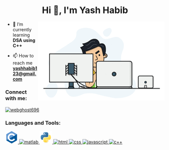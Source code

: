 
<h1 align="center">Hi 👋, I'm Yash Habib</h1>

<img align="right" alt="coding" width="400" src="https://raw.githubusercontent.com/rajpratyush/rajpratyush/master/me_1.gif">

- 🌱 I’m currently learning **DSA using C++**

- 📫 How to reach me **yashhabib123@gmail.com**

<h3 align="left">Connect with me:</h3>
<p align="left">
<a href="(https://www.instagram.com/yash_habib1608)" target="blank"><img align="center" src="https://raw.githubusercontent.com/rahuldkjain/github-profile-readme-generator/master/src/images/icons/Social/instagram.svg" alt="webghost696" height="30" width="40" /></a>
</p>

<h3 align="left">Languages and Tools:</h3>
<p align="left"> <a href="https://www.cprogramming.com/" target="_blank" rel="noreferrer"> <img src="https://raw.githubusercontent.com/devicons/devicon/master/icons/c/c-original.svg" alt="c" width="40" height="40"/> </a> <a </a> <a height="40"/> </a> <a href="https://www.mathworks.com/" target="_blank" rel="noreferrer"> <img src="https://upload.wikimedia.org/wikipedia/commons/2/21/Matlab_Logo.png" alt="matlab" width="40" height="40"/> </a> <a height="40"/> </a> <a href="https://www.python.org" target="_blank" rel="noreferrer"> <img src="https://raw.githubusercontent.com/devicons/devicon/master/icons/python/python-original.svg" alt="python" width="40" height="40"/>  <a href="https://www.w3.org/html/" target="_blank" rel="noreferrer"> <img src="https://imgs.search.brave.com/RZQPv6OyqHgcqZZNFXIKhnGVDKMfLJPw9tL4jdLFsG0/rs:fit:500:0:0/g:ce/aHR0cHM6Ly9jZG4t/aWNvbnMtcG5nLmZy/ZWVwaWsuY29tLzI1/Ni8xMDUxLzEwNTEy/NzcucG5nP3NlbXQ9/YWlzX2h5YnJpZA" alt="html" width="40" height="40"/> <a href="https://www.w3schools.com/css/" target="_blank" rel="noreferrer"> <img src="https://imgs.search.brave.com/sg7FLp_EZg9kVSCHsbS6Yws334rqU0SCrFF66aURm_I/rs:fit:500:0:0/g:ce/aHR0cHM6Ly9jZG4t/aWNvbnMtcG5nLmZy/ZWVwaWsuY29tLzI1/Ni85MTkvOTE5ODI2/LnBuZz9zZW10PWFp/c19oeWJyaWQ" alt="css" width="40" height="40"/> <a href="https://www.javascript.com/" target="_blank" rel="noreferrer"> <img src="https://imgs.search.brave.com/bWSw7-Ni5GA7Zzsub70EPq_pdE74uEkLJHe8mMqXmyI/rs:fit:500:0:0/g:ce/aHR0cHM6Ly9jZG4t/aWNvbnMtcG5nLmZy/ZWVwaWsuY29tLzI1/Ni81OTY4LzU5Njgy/OTIucG5nP3NlbXQ9/YWlzX2h5YnJpZA" alt="javascript" width="40" height="40"/> <a href="https://cplusplus.com/" target="_blank" rel="noreferrer"> <img src="https://imgs.search.brave.com/VCWevDAzbSSpOuQ1lGSooInGMkHrECp5-40xfJS4qao/rs:fit:500:0:0/g:ce/aHR0cHM6Ly91c2Vy/LWltYWdlcy5naXRo/dWJ1c2VyY29udGVu/dC5jb20vNDI3NDcy/MDAvNDYxNDAxMjUt/ZGEwODQ5MDAtYzI2/ZC0xMWU4LThlYTct/YzQ1YWU2MzA2MzA5/LnBuZw" alt="c++" width="40" height="40"/>
